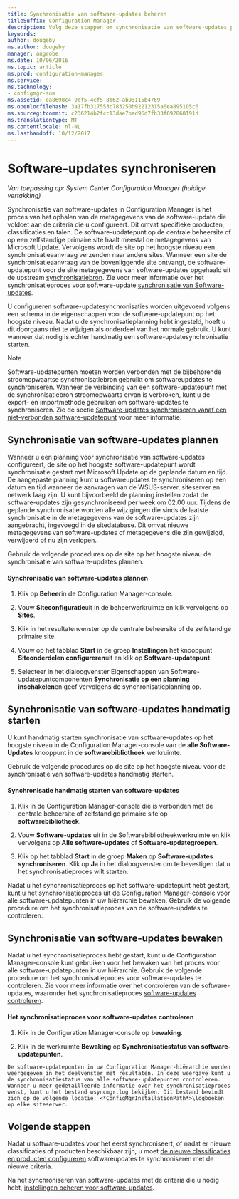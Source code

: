 ```yaml
---
title: Synchronisatie van software-updates beheren
titleSuffix: Configuration Manager
description: Volg deze stappen om synchronisatie van software-updates plannen, handmatig starten van synchronisatie van software-updates en synchronisatie van software-updates controleren.
keywords: 
author: dougeby
ms.author: dougeby
manager: angrobe
ms.date: 10/06/2016
ms.topic: article
ms.prod: configuration-manager
ms.service: 
ms.technology:
- configmgr-sum
ms.assetid: ea8698c4-9df5-4cf5-8b62-ab93115b4769
ms.openlocfilehash: 3a17fb317553c783250b92212315a6ea895105c6
ms.sourcegitcommit: c236214b2fcc13dae7bad96d7fb33f692868191d
ms.translationtype: MT
ms.contentlocale: nl-NL
ms.lasthandoff: 10/12/2017
---
```

#  <a name="BKMK_SUMSync"></a> Software-updates synchroniseren

*Van toepassing op: System Center Configuration Manager (huidige vertakking)*

 Synchronisatie van software-updates in Configuration Manager is het proces van het ophalen van de metagegevens van de software-update die voldoet aan de criteria die u configureert. Dit omvat specifieke producten, classificaties en talen. De software-updatepunt op de centrale beheersite of op een zelfstandige primaire site haalt meestal de metagegevens van Microsoft Update. Vervolgens wordt de site op het hoogste niveau een synchronisatieaanvraag verzenden naar andere sites. Wanneer een site de synchronisatieaanvraag van de bovenliggende site ontvangt, de software-updatepunt voor de site metagegevens van software-updates opgehaald uit de upstream [synchronisatiebron](../plan-design/plan-for-software-updates.md#BKMK_SyncSource). Zie voor meer informatie over het synchronisatieproces voor software-update [synchronisatie van Software-updates](../understand/software-updates-introduction.md#BKMK_Synchronization).

U configureren software-updatesynchronisaties worden uitgevoerd volgens een schema in de eigenschappen voor de software-updatepunt op het hoogste niveau. Nadat u de synchronisatieplanning hebt ingesteld, hoeft u dit doorgaans niet te wijzigen als onderdeel van het normale gebruik. U kunt wanneer dat nodig is echter handmatig een software-updatesynchronisatie starten.

  > [!NOTE]  
  >  Software-updatepunten moeten worden verbonden met de bijbehorende stroomopwaartse synchronisatiebron gebruikt om softwareupdates te synchroniseren. Wanneer de verbinding van een software-updatepunt met de synchronisatiebron stroomopwaarts ervan is verbroken, kunt u de export- en importmethode gebruiken om software-updates te synchroniseren. Zie de sectie [Software-updates synchroniseren vanaf een niet-verbonden software-updatepunt](synchronize-software-updates-disconnected.md) voor meer informatie.  

## <a name="schedule-software-updates-synchronization"></a>Synchronisatie van software-updates plannen
Wanneer u een planning voor synchronisatie van software-updates configureert, de site op het hoogste software-updatepunt wordt synchronisatie gestart met Microsoft Update op de geplande datum en tijd. De aangepaste planning kunt u softwareupdates te synchroniseren op een datum en tijd wanneer de aanvragen van de WSUS-server, siteserver en netwerk laag zijn. U kunt bijvoorbeeld de planning instellen zodat de software-updates zijn gesynchroniseerd per week om 02.00 uur. Tijdens de geplande synchronisatie worden alle wijzigingen die sinds de laatste synchronisatie in de metagegevens van de software-updates zijn aangebracht, ingevoegd in de sitedatabase. Dit omvat nieuwe metagegevens van software-updates of metagegevens die zijn gewijzigd, verwijderd of nu zijn verlopen.

Gebruik de volgende procedures op de site op het hoogste niveau de synchronisatie van software-updates plannen.  

#### <a name="to-schedule-software-updates-synchronization"></a>Synchronisatie van software-updates plannen  

  1.  Klik op **Beheer**in de Configuration Manager-console.  

  2.  Vouw **Siteconfiguratie**uit in de beheerwerkruimte en klik vervolgens op **Sites**.  

  3.  Klik in het resultatenvenster op de centrale beheersite of de zelfstandige primaire site.  

  4.  Vouw op het tabblad **Start** in de groep **Instellingen** het knooppunt **Siteonderdelen configureren**uit en klik op **Software-updatepunt**.  

  5.  Selecteer in het dialoogvenster Eigenschappen van Software-updatepuntcomponenten **Synchronisatie op een planning inschakelen**en geef vervolgens de synchronisatieplanning op.  

## <a name="manually-start-software-updates-synchronization"></a>Synchronisatie van software-updates handmatig starten
U kunt handmatig starten synchronisatie van software-updates op het hoogste niveau in de Configuration Manager-console van de **alle Software-Updates** knooppunt in de **softwarebibliotheek** werkruimte.  

Gebruik de volgende procedures op de site op het hoogste niveau voor de synchronisatie van software-updates handmatig starten.  

#### <a name="to-manually-start-software-updates-synchronization"></a>Synchronisatie handmatig starten van software-updates  

  1.  Klik in de Configuration Manager-console die is verbonden met de centrale beheersite of zelfstandige primaire site op **softwarebibliotheek**.  

  2.  Vouw **Software-updates** uit in de Softwarebibliotheekwerkruimte en klik vervolgens op **Alle software-updates** of **Software-updategroepen**.  

  3.  Klik op het tabblad **Start** in de groep **Maken** op **Software-updates synchroniseren**. Klik op **Ja** in het dialoogvenster om te bevestigen dat u het synchronisatieproces wilt starten.  

   Nadat u het synchronisatieproces op het software-updatepunt hebt gestart, kunt u het synchronisatieproces uit de Configuration Manager-console voor alle software-updatepunten in uw hiërarchie bewaken. Gebruik de volgende procedure om het synchronisatieproces van de software-updates te controleren.  


## <a name="monitor-software-updates-synchronization"></a>Synchronisatie van software-updates bewaken
Nadat u het synchronisatieproces hebt gestart, kunt u de Configuration Manager-console kunt gebruiken voor het bewaken van het proces voor alle software-updatepunten in uw hiërarchie. Gebruik de volgende procedure om het synchronisatieproces voor software-updates te controleren. Zie voor meer informatie over het controleren van de software-updates, waaronder het synchronisatieproces [software-updates controleren](../deploy-use/monitor-software-updates.md).

#### <a name="to-monitor-the-software-updates-synchronization-process"></a>Het synchronisatieproces voor software-updates controleren  

  1.  Klik in de Configuration Manager-console op **bewaking**.  

  2.  Klik in de werkruimte **Bewaking** op **Synchronisatiestatus van software-updatepunten**.  

    De software-updatepunten in uw Configuration Manager-hiërarchie worden weergegeven in het deelvenster met resultaten. In deze weergave kunt u de synchronisatiestatus van alle software-updatepunten controleren. Wanneer u meer gedetailleerde informatie over het synchronisatieproces wenst, kunt u het bestand wsyncmgr.log bekijken. Dit bestand bevindt zich op de volgende locatie: <*ConfigMgrInstallationPath*>\logboeken op elke siteserver.  

## <a name="next-steps"></a>Volgende stappen
Nadat u software-updates voor het eerst synchroniseert, of nadat er nieuwe classificaties of producten beschikbaar zijn, u moet [de nieuwe classificaties en producten configureren](configure-classifications-and-products.md) softwareupdates te synchroniseren met de nieuwe criteria.

Na het synchroniseren van software-updates met de criteria die u nodig hebt, [instellingen beheren voor software-updates](manage-settings-for-software-updates.md).  
